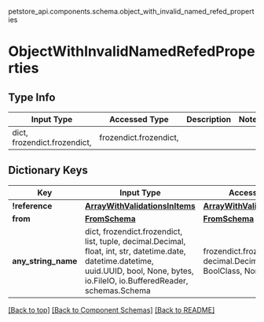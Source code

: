 <a name="top"></a>
petstore_api.components.schema.object_with_invalid_named_refed_properties
# ObjectWithInvalidNamedRefedProperties

## Type Info
Input Type | Accessed Type | Description | Notes
------------ | ------------- | ------------- | -------------
dict, frozendict.frozendict,  | frozendict.frozendict,  |  |

## Dictionary Keys
Key | Input Type | Accessed Type | Description | Notes
------------ | ------------- | ------------- | ------------- | -------------
**!reference** | [**ArrayWithValidationsInItems**](array_with_validations_in_items.ArrayWithValidationsInItems.md) | [**ArrayWithValidationsInItems**](array_with_validations_in_items.ArrayWithValidationsInItems.md) |  |
**from** | [**FromSchema**](from_schema.FromSchema.md) | [**FromSchema**](from_schema.FromSchema.md) |  |
**any_string_name** | dict, frozendict.frozendict, list, tuple, decimal.Decimal, float, int, str, datetime.date, datetime.datetime, uuid.UUID, bool, None, bytes, io.FileIO, io.BufferedReader, schemas.Schema | frozendict.frozendict, tuple, decimal.Decimal, str, bytes, BoolClass, NoneClass, FileIO | any string name can be used but the value must be the correct type | [optional]

[[Back to top]](#top) [[Back to Component Schemas]](../../../README.md#Component-Schemas) [[Back to README]](../../../README.md)
